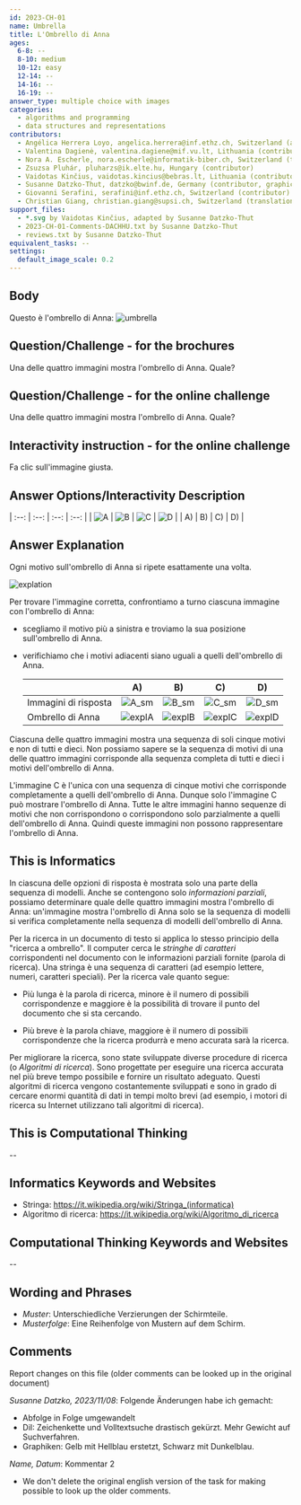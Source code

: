 ```yaml
---
id: 2023-CH-01
name: Umbrella
title: L'Ombrello di Anna 
ages:
  6-8: --
  8-10: medium
  10-12: easy
  12-14: --
  14-16: --
  16-19: --
answer_type: multiple choice with images
categories:
  - algorithms and programming
  - data structures and representations
contributors:
  - Angélica Herrera Loyo, angelica.herrera@inf.ethz.ch, Switzerland (author)
  - Valentina Dagienė, valentina.dagiene@mif.vu.lt, Lithuania (contributor)
  - Nora A. Escherle, nora.escherle@informatik-biber.ch, Switzerland (translation from English into German)
  - Zsuzsa Pluhár, pluharzs@ik.elte.hu, Hungary (contributor)
  - Vaidotas Kinčius, vaidotas.kincius@bebras.lt, Lithuania (contributor, graphics)
  - Susanne Datzko-Thut, datzko@bwinf.de, Germany (contributor, graphics)
  - Giovanni Serafini, serafini@inf.ethz.ch, Switzerland (contributor)
  - Christian Giang, christian.giang@supsi.ch, Switzerland (translation from German into Italian)
support_files:
  - *.svg by Vaidotas Kinčius, adapted by Susanne Datzko-Thut
  - 2023-CH-01-Comments-DACHHU.txt by Susanne Datzko-Thut
  - reviews.txt by Susanne Datzko-Thut
equivalent_tasks: --
settings:
  default_image_scale: 0.2
---
```



## Body

Questo è l'ombrello di Anna:
![umbrella](graphics/2023-CH-01-taskbody.svg) 
 

## Question/Challenge - for the brochures

Una delle quattro immagini mostra l'ombrello di Anna. Quale?


## Question/Challenge - for the online challenge

Una delle quattro immagini mostra l'ombrello di Anna. Quale?


## Interactivity instruction - for the online challenge

Fa clic sull'immagine giusta.


## Answer Options/Interactivity Description

| :--: | :--: | :--: | :--: |
| ![A] | ![B] | ![C] | ![D] |
|  A)  |  B)  |  C)  |  D)  |

[A]: graphics/2023-CH-01-A.svg
[B]: graphics/2023-CH-01-B.svg
[C]: graphics/2023-CH-01-C.svg
[D]: graphics/2023-CH-01-D.svg


## Answer Explanation
Ogni motivo sull'ombrello di Anna si ripete esattamente una volta.

![explation](graphics/2023-CH-01-explanation-umbrella_numbered_patterns_compatible.svg) 
 
Per trovare l'immagine corretta, confrontiamo a turno ciascuna immagine con l'ombrello di Anna:
- scegliamo il motivo più a sinistra e troviamo la sua posizione sull'ombrello di Anna.
- verifichiamo che i motivi adiacenti siano uguali a quelli dell'ombrello di Anna.

  |                      |    A)    |    B)    |    C)    |    D)    |
  | -------------------- | :------: | :------: | :------: | :------: |
  | Immagini di risposta | ![A_sm]  | ![B_sm]  | ![C_sm]  | ![D_sm]  |
  | Ombrello di Anna     | ![explA] | ![explB] | ![explC] | ![explD] |

[A_sm]: graphics/2023-CH-01-A.svg "A (90px)"
[B_sm]: graphics/2023-CH-01-B.svg "B (90px)"
[C_sm]: graphics/2023-CH-01-C.svg "C (90px)"
[D_sm]: graphics/2023-CH-01-D.svg "D (90px)"
[explA]: graphics/2023-CH-02-explanation-A.svg "ExplanationA (90px)"
[explB]: graphics/2023-CH-02-explanation-B.svg "ExplanationB (90px)"
[explC]: graphics/2023-CH-02-explanation-C.svg "ExplanationC (90px)"
[explD]: graphics/2023-CH-02-explanation-D.svg "ExplanationD (90px)"

Ciascuna delle quattro immagini mostra una sequenza di soli cinque motivi e non di tutti e dieci. Non possiamo sapere se la sequenza di motivi di una delle quattro immagini corrisponde alla sequenza completa di tutti e dieci i motivi dell'ombrello di Anna.

L'immagine C è l'unica con una sequenza di cinque motivi che corrisponde completamente a quelli dell'ombrello di Anna. Dunque solo l'immagine C può mostrare l'ombrello di Anna. Tutte le altre immagini hanno sequenze di motivi che non corrispondono o corrispondono solo parzialmente a quelli dell'ombrello di Anna. Quindi queste immagini non possono rappresentare l'ombrello di Anna.


## This is Informatics

In ciascuna delle opzioni di risposta è mostrata solo una parte della sequenza di modelli. Anche se contengono solo _informazioni parziali_, possiamo determinare quale delle quattro immagini mostra l'ombrello di Anna: un'immagine mostra l'ombrello di Anna solo se la sequenza di modelli si verifica completamente nella sequenza di modelli dell'ombrello di Anna.

Per la ricerca in un documento di testo si applica lo stesso principio della "ricerca a ombrello". Il computer cerca le _stringhe di caratteri_ corrispondenti nel documento con le informazioni parziali fornite (parola di ricerca). Una stringa è una sequenza di caratteri (ad esempio lettere, numeri, caratteri speciali).
Per la ricerca vale quanto segue:
- Più lunga è la parola di ricerca, minore è il numero di possibili corrispondenze e maggiore è la possibilità di trovare il punto del documento che si sta cercando.

- Più breve è la parola chiave, maggiore è il numero di possibili corrispondenze che la ricerca produrrà e meno accurata sarà la ricerca.

Per migliorare la ricerca, sono state sviluppate diverse procedure di ricerca (o _Algoritmi di ricerca_). Sono progettate per eseguire una ricerca accurata nel più breve tempo possibile e fornire un risultato adeguato. Questi algoritmi di ricerca vengono costantemente sviluppati e sono in grado di cercare enormi quantità di dati in tempi molto brevi (ad esempio, i motori di ricerca su Internet utilizzano tali algoritmi di ricerca).


## This is Computational Thinking

--

## Informatics Keywords and Websites

- Stringa: https://it.wikipedia.org/wiki/Stringa_(informatica)
- Algoritmo di ricerca: https://it.wikipedia.org/wiki/Algoritmo_di_ricerca


## Computational Thinking Keywords and Websites

--


## Wording and Phrases

 - _Muster_: Unterschiedliche Verzierungen der Schirmteile. 
 - _Musterfolge_: Eine Reihenfolge von Mustern auf dem Schirm.


## Comments

Report changes on this file (older comments can be looked up in the original document)

_Susanne Datzko, 2023/11/08_: Folgende Änderungen habe ich gemacht:
- Abfolge in Folge umgewandelt
- DiI: Zeichenkette und Volltextsuche drastisch gekürzt. Mehr Gewicht auf Suchverfahren.
- Graphiken: Gelb mit Hellblau erstetzt, Schwarz mit Dunkelblau.

_Name, Datum_: Kommentar 2

 * We don't delete the original english version of the task for making possible to look up the older comments.
